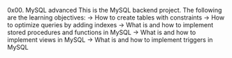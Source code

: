 0x00. MySQL advanced
This is the MySQL backend project.
The following are the learning objectives:
	-> How to create tables with constraints
	-> How to optimize queries by adding indexes
	-> What is and how to implement stored procedures and functions in MySQL
	-> What is and how to implement views in MySQL
	-> What is and how to implement triggers in MySQL
